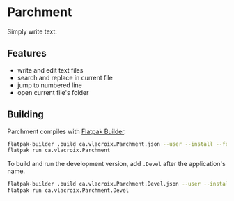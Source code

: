 # Parchment

Simply write text.

## Features

-	write and edit text files
-	search and replace in current file
-	jump to numbered line
-	open current file's folder

## Building

Parchment compiles with [Flatpak Builder](https://docs.flatpak.org/en/latest/flatpak-builder.html).

```sh
flatpak-builder .build ca.vlacroix.Parchment.json --user --install --force-clean
flatpak run ca.vlacroix.Parchment
```

To build and run the development version, add `.Devel` after the application's name.

```sh
flatpak-builder .build ca.vlacroix.Parchment.Devel.json --user --install --force-clean
flatpak run ca.vlacroix.Parchment.Devel
```
